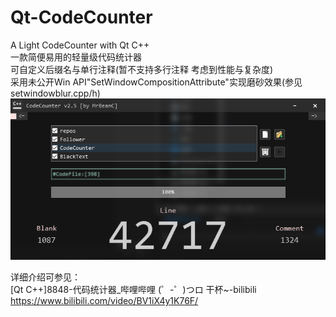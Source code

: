 # Qt-CodeCounter
A Light CodeCounter with Qt C++  
一款简便易用的轻量级代码统计器  
可自定义后缀名与单行注释(暂不支持多行注释 考虑到性能与复杂度)  
采用未公开Win API"SetWindowCompositionAttribute"实现磨砂效果(参见setwindowblur.cpp/h)
![normal](https://github.com/MrBeanCpp/Qt-CodeCounter/blob/main/CodeCounter2.png)

详细介绍可参见：  
[Qt C++]8848-代码统计器_哔哩哔哩 (゜-゜)つロ 干杯~-bilibili  
https://www.bilibili.com/video/BV1iX4y1K76F/
